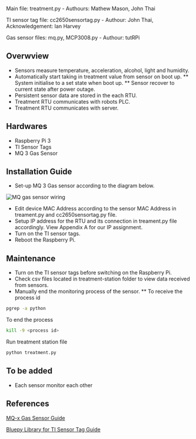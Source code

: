Main file: treatment.py - Authours: Mathew Mason, John Thai

TI sensor tag file: cc2650sensortag.py - Authour: John Thai, Acknowledgement: Ian Harvey 

Gas sensor files: mq.py, MCP3008.py - Authour: tutRPi

## Overwview ##
* Sensors measure temperature, acceleration, alcohol, light and humidity. 
* Automatically start taking in treatment value from sensor on boot up.
** System initialise to a set state when boot up.
** Sensor recover to current state after power outage.
* Persistent sensor data are stored in the each RTU.
* Treatment RTU communicates with robots PLC.
* Treatment RTU communicates with server.

## Hardwares ##
* Raspberry Pi 3
* TI Sensor Tags
* MQ 3 Gas Sensor

## Installation Guide ## 
* Set-up MQ 3 Gas sensor according to the diagram below.

![MQ gas sensor wiring](bondi/images/Raspberry-Pi-Gas-Sensor-MQ2-Steckplatine.jpg)

* Edit device MAC Address according to the sensor MAC Address in treament.py and cc2650sensortag.py file.
* Setup IP address for the RTU and its connection in treament.py file accordingly. View Appendix A for our IP assignment.
* Turn on the TI sensor tags.
* Reboot the Raspberry Pi.

## Maintenance ##
* Turn on the TI sensor tags before switching on the Raspberry Pi.
* Check csv files located in treatment-station folder to view data received from sensors.
* Manually end the monitoring process of the sensor.
** To receive the process id 
```bash
pgrep -a python
```

To end the process 

```bash
kill -9 <process id>
```

Run treatment station file

```bash
python treatment.py
```
## To be added ##
* Each sensor monitor each other

## References ##
[MQ-x Gas Sensor Guide](https://tutorials-raspberrypi.com/configure-and-read-out-the-raspberry-pi-gas-sensor-mq-x/)

[Bluepy Library for TI Sensor Tag Guide](https://github.com/IanHarvey/bluepy)
